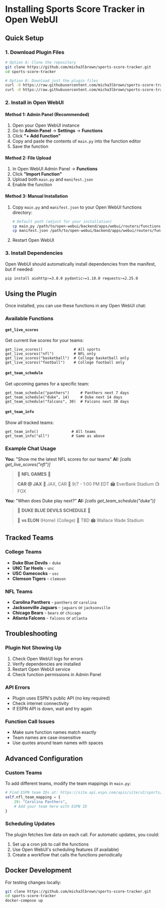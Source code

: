 # Installing Sports Score Tracker in Open WebUI

## Quick Setup

### 1. Download Plugin Files
```bash
# Option A: Clone the repository
git clone https://github.com/micha3lbrown/sports-score-tracker.git
cd sports-score-tracker

# Option B: Download just the plugin files
curl -O https://raw.githubusercontent.com/micha3lbrown/sports-score-tracker/main/main.py
curl -O https://raw.githubusercontent.com/micha3lbrown/sports-score-tracker/main/manifest.json
```

### 2. Install in Open WebUI

#### Method 1: Admin Panel (Recommended)
1. Open your Open WebUI instance
2. Go to **Admin Panel** → **Settings** → **Functions**
3. Click **"+ Add Function"**
4. Copy and paste the contents of `main.py` into the function editor
5. Save the function

#### Method 2: File Upload
1. In Open WebUI Admin Panel → **Functions**
2. Click **"Import Function"**
3. Upload both `main.py` and `manifest.json`
4. Enable the function

#### Method 3: Manual Installation
1. Copy `main.py` and `manifest.json` to your Open WebUI functions directory:
   ```bash
   # Default path (adjust for your installation)
   cp main.py /path/to/open-webui/backend/apps/webui/routers/functions/
   cp manifest.json /path/to/open-webui/backend/apps/webui/routers/functions/
   ```
2. Restart Open WebUI

### 3. Install Dependencies
Open WebUI should automatically install dependencies from the manifest, but if needed:
```bash
pip install aiohttp>=3.8.0 pydantic>=1.10.0 requests>=2.25.0
```

## Using the Plugin

Once installed, you can use these functions in any Open WebUI chat:

### Available Functions

#### `get_live_scores`
Get current live scores for your teams:
```
get_live_scores()              # All sports
get_live_scores("nfl")         # NFL only
get_live_scores("basketball")  # College basketball only
get_live_scores("football")    # College football only
```

#### `get_team_schedule`
Get upcoming games for a specific team:
```
get_team_schedule("panthers")     # Panthers next 7 days
get_team_schedule("duke", 14)     # Duke next 14 days
get_team_schedule("falcons", 30)  # Falcons next 30 days
```

#### `get_team_info`
Show all tracked teams:
```
get_team_info()               # All teams
get_team_info("all")          # Same as above
```

### Example Chat Usage

**You:** "Show me the latest NFL scores for our teams"
**AI:** *[calls get_live_scores("nfl")]*
> 🏈 **NFL GAMES** 🏈
> 
> **CAR @ JAX** 📍 JAX, CAR
> 📅 9/7 - 1:00 PM EDT
> 🏟️ EverBank Stadium
> 📺 FOX

**You:** "When does Duke play next?"
**AI:** *[calls get_team_schedule("duke")]*
> 📅 **DUKE BLUE DEVILS SCHEDULE** 📅
> 
> 🏈 **vs ELON** (Home) (College)
> 📅 TBD
> 🏟️ Wallace Wade Stadium

## Tracked Teams

### College Teams
- **Duke Blue Devils** - `duke`
- **UNC Tar Heels** - `unc` 
- **USC Gamecocks** - `usc`
- **Clemson Tigers** - `clemson`

### NFL Teams  
- **Carolina Panthers** - `panthers` or `carolina`
- **Jacksonville Jaguars** - `jaguars` or `jacksonville`
- **Chicago Bears** - `bears` or `chicago`
- **Atlanta Falcons** - `falcons` or `atlanta`

## Troubleshooting

### Plugin Not Showing Up
1. Check Open WebUI logs for errors
2. Verify dependencies are installed
3. Restart Open WebUI service
4. Check function permissions in Admin Panel

### API Errors
- Plugin uses ESPN's public API (no key required)
- Check internet connectivity
- If ESPN API is down, wait and try again

### Function Call Issues
- Make sure function names match exactly
- Team names are case-insensitive
- Use quotes around team names with spaces

## Advanced Configuration

### Custom Teams
To add different teams, modify the team mappings in `main.py`:
```python
# Find ESPN team IDs at: https://site.api.espn.com/apis/site/v2/sports/
self.nfl_team_mapping = {
    29: "Carolina Panthers",
    # Add your team here with ESPN ID
}
```

### Scheduling Updates
The plugin fetches live data on each call. For automatic updates, you could:
1. Set up a cron job to call the functions
2. Use Open WebUI's scheduling features (if available)
3. Create a workflow that calls the functions periodically

## Docker Development
For testing changes locally:
```bash
git clone https://github.com/micha3lbrown/sports-score-tracker.git
cd sports-score-tracker
docker-compose up
```